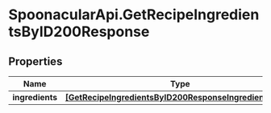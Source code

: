 # SpoonacularApi.GetRecipeIngredientsByID200Response

## Properties

Name | Type | Description | Notes
------------ | ------------- | ------------- | -------------
**ingredients** | [**[GetRecipeIngredientsByID200ResponseIngredientsInner]**](GetRecipeIngredientsByID200ResponseIngredientsInner.md) |  | 


